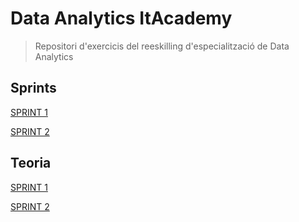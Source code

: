 # Data Analytics ItAcademy

> Repositori d'exercicis del reeskilling d'especialització de Data Analytics

## Sprints
[SPRINT 1](https://github.com/kiku-x/ItAcademy/tree/main/S1.01)

[SPRINT 2](https://github.com/kiku-x/ItAcademy/tree/main/S2.01)

## Teoria
[SPRINT 1](https://github.com/kiku-x/ItAcademy/tree/main/S1.01)

[SPRINT 2](https://github.com/kiku-x/ItAcademy/tree/main/S2.01)
